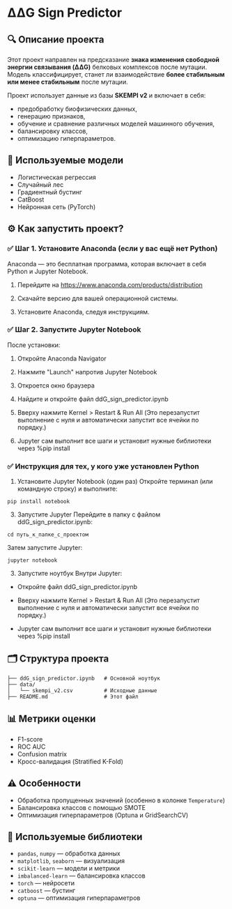 # ΔΔG Sign Predictor

## 🔍 Описание проекта
Этот проект направлен на предсказание **знака изменения свободной энергии связывания (ΔΔG)** белковых комплексов после мутации. Модель классифицирует, станет ли взаимодействие **более стабильным или менее стабильным** после мутации.

Проект использует данные из базы **SKEMPI v2** и включает в себя:
- предобработку биофизических данных,
- генерацию признаков,
- обучение и сравнение различных моделей машинного обучения,
- балансировку классов,
- оптимизацию гиперпараметров.

## 🧠 Используемые модели
- Логистическая регрессия
- Случайный лес
- Градиентный бустинг
- CatBoost
- Нейронная сеть (PyTorch)

## ⚙️ Как запустить проект?

### ✅ Шаг 1. Установите Anaconda (если у вас ещё нет Python)
Anaconda — это бесплатная программа, которая включает в себя Python и Jupyter Notebook.

1. Перейдите на https://www.anaconda.com/products/distribution

2. Скачайте версию для вашей операционной системы.

3. Установите Anaconda, следуя инструкциям.

### ✅ Шаг 2. Запустите Jupyter Notebook
После установки:

1. Откройте Anaconda Navigator

2. Нажмите "Launch" напротив Jupyter Notebook

3. Откроется окно браузера

4. Найдите и откройте файл ddG_sign_predictor.ipynb

5. Вверху нажмите Kernel > Restart & Run All (Это перезапустит выполнение с нуля и автоматически запустит все ячейки по порядку.)

6. Jupyter сам выполнит все шаги и установит нужные библиотеки через %pip install

### ✅ Инструкция для тех, у кого уже установлен Python

1. Установите Jupyter Notebook (один раз)
Откройте терминал (или командную строку) и выполните:
```
pip install notebook
```

3. Запустите Jupyter
Перейдите в папку с файлом ddG_sign_predictor.ipynb:
```
cd путь_к_папке_с_проектом
```

Затем запустите Jupyter:
```
jupyter notebook
```

3. Запустите ноутбук
Внутри Jupyter:

- Откройте файл ddG_sign_predictor.ipynb

- Вверху нажмите Kernel > Restart & Run All (Это перезапустит выполнение с нуля и автоматически запустит все ячейки по порядку.)

- Jupyter сам выполнит все шаги и установит нужные библиотеки через %pip install

## 🗂 Структура проекта
```
├── ddG_sign_predictor.ipynb   # Основной ноутбук
├── data/
│   └── skempi_v2.csv          # Исходные данные
├── README.md                  # Этот файл
```

## 📊 Метрики оценки
- F1-score
- ROC AUC
- Confusion matrix
- Кросс-валидация (Stratified K-Fold)

## ⚠️ Особенности
- Обработка пропущенных значений (особенно в колонке `Temperature`)
- Балансировка классов с помощью SMOTE
- Оптимизация гиперпараметров (Optuna и GridSearchCV)

## 🧾 Используемые библиотеки

- `pandas`, `numpy` — обработка данных
- `matplotlib`, `seaborn` — визуализация
- `scikit-learn` — модели и метрики
- `imbalanced-learn` — балансировка классов
- `torch` — нейросети
- `catboost` — бустинг
- `optuna` — оптимизация гиперпараметров
